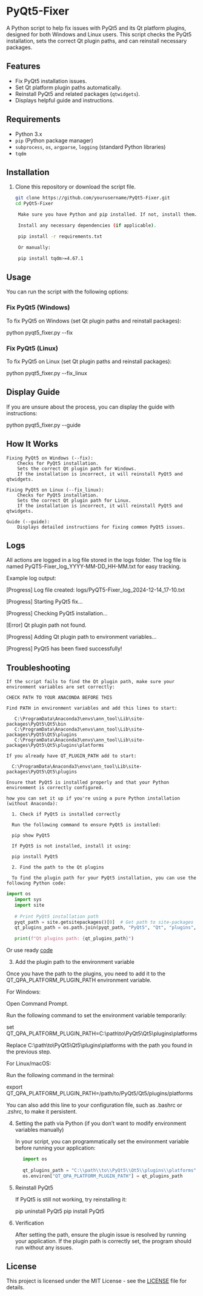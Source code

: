 # PyQt5-Fixer

A Python script to help fix issues with PyQt5 and its Qt platform plugins, designed for both Windows and Linux users. This script checks the PyQt5 installation, sets the correct Qt plugin paths, and can reinstall necessary packages.

## Features

- Fix PyQt5 installation issues.
- Set Qt platform plugin paths automatically.
- Reinstall PyQt5 and related packages (`qtwidgets`).
- Displays helpful guide and instructions.

## Requirements

- Python 3.x
- `pip` (Python package manager)
- `subprocess`, `os`, `argparse`, `logging` (standard Python libraries)
- `tqdm`

## Installation

1. Clone this repository or download the script file.
   
   ```bash
   git clone https://github.com/yourusername/PyQt5-Fixer.git
   cd PyQt5-Fixer

    Make sure you have Python and pip installed. If not, install them.

    Install any necessary dependencies (if applicable).

    pip install -r requirements.txt

    Or manually:

    pip install tqdm>=4.67.1


## Usage

You can run the script with the following options:

### Fix PyQt5 (Windows)

To fix PyQt5 on Windows (set Qt plugin paths and reinstall packages):

python pyqt5_fixer.py --fix

### Fix PyQt5 (Linux)

To fix PyQt5 on Linux (set Qt plugin paths and reinstall packages):

python pyqt5_fixer.py --fix_linux

## Display Guide

If you are unsure about the process, you can display the guide with instructions:

python pyqt5_fixer.py --guide

## How It Works

    Fixing PyQt5 on Windows (--fix):
        Checks for PyQt5 installation.
        Sets the correct Qt plugin path for Windows.
        If the installation is incorrect, it will reinstall PyQt5 and qtwidgets.

    Fixing PyQt5 on Linux (--fix_linux):
        Checks for PyQt5 installation.
        Sets the correct Qt plugin path for Linux.
        If the installation is incorrect, it will reinstall PyQt5 and qtwidgets.

    Guide (--guide):
        Displays detailed instructions for fixing common PyQt5 issues.

## Logs

All actions are logged in a log file stored in the logs folder. The log file is named PyQT5-Fixer_log_YYYY-MM-DD_HH-MM.txt for easy tracking.

Example log output:

[Progress] Log file created: logs/PyQT5-Fixer_log_2024-12-14_17-10.txt

[Progress] Starting PyQt5 fix...

[Progress] Checking PyQt5 installation...

[Error] Qt plugin path not found.

[Progress] Adding Qt plugin path to environment variables...

[Progress] PyQt5 has been fixed successfully!

## Troubleshooting

    If the script fails to find the Qt plugin path, make sure your environment variables are set correctly:

    CHECK PATH TO YOUR ANACONDA BEFORE THIS
    
    Find PATH in environment variables and add this lines to start:

       C:\ProgramData\Anaconda3\envs\ann_tool\Lib\site-packages\PyQt5\Qt5\bin
       C:\ProgramData\Anaconda3\envs\ann_tool\Lib\site-packages\PyQt5\Qt5\plugins
       C:\ProgramData\Anaconda3\envs\ann_tool\Lib\site-packages\PyQt5\Qt5\plugins\platforms

    If you already have QT_PLUGIN_PATH add to start:

      C:\ProgramData\Anaconda3\envs\ann_tool\Lib\site-packages\PyQt5\Qt5\plugins
    
    Ensure that PyQt5 is installed properly and that your Python environment is correctly configured.

    how you can set it up if you're using a pure Python installation (without Anaconda):
    
      1. Check if PyQt5 is installed correctly
      
      Run the following command to ensure PyQt5 is installed:
      
      pip show PyQt5
      
      If PyQt5 is not installed, install it using:
      
      pip install PyQt5
      
      2. Find the path to the Qt plugins
      
      To find the plugin path for your PyQt5 installation, you can use the following Python code:

```python
import os
   import sys
   import site
      
   # Print PyQt5 installation path
   pyqt_path = site.getsitepackages()[0]  # Get path to site-packages
   qt_plugins_path = os.path.join(pyqt_path, "PyQt5", "Qt", "plugins", "platforms")

   print(f"Qt plugins path: {qt_plugins_path}")
```

   Or use ready [code](https://github.com/nazarhktwitch/PyQT5-Path-Finder)


   3. Add the plugin path to the environment variable
      
   Once you have the path to the plugins, you need to add it to the QT_QPA_PLATFORM_PLUGIN_PATH environment variable.
      
For Windows:
      
   Open Command Prompt.
      
   Run the following command to set the environment variable temporarily:
      
   set QT_QPA_PLATFORM_PLUGIN_PATH=C:\path\to\PyQt5\Qt5\plugins\platforms
      
   Replace C:\path\to\PyQt5\Qt5\plugins\platforms with the path you found in the previous step.
   
For Linux/macOS:
      
   Run the following command in the terminal:
      
   export QT_QPA_PLATFORM_PLUGIN_PATH=/path/to/PyQt5/Qt5/plugins/platforms
      
   You can also add this line to your configuration file, such as .bashrc or .zshrc, to make it persistent.

   4. Setting the path via Python (if you don’t want to modify environment variables manually)
      
      In your script, you can programmatically set the environment variable before running your application:

```python
      import os
      
      qt_plugins_path = "C:\\path\\to\\PyQt5\\Qt5\\plugins\\platforms"  # Set your plugins path
      os.environ["QT_QPA_PLATFORM_PLUGIN_PATH"] = qt_plugins_path
```

   5. Reinstall PyQt5
      
      If PyQt5 is still not working, try reinstalling it:
      
      pip uninstall PyQt5
      pip install PyQt5
      
   6. Verification
      
      After setting the path, ensure the plugin issue is resolved by running your application. If the plugin path is correctly set, the program should run without any issues.

## License

This project is licensed under the MIT License - see the [LICENSE](https://github.com/nazarhktwitch/PyQT5-Fixer/blob/main/LICENSE) file for details.
